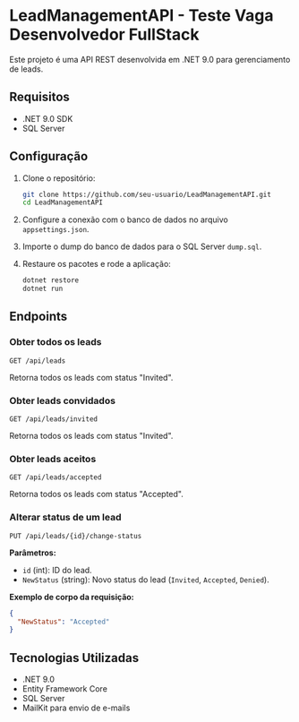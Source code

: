 # LeadManagementAPI - Teste Vaga Desenvolvedor FullStack

Este projeto é uma API REST desenvolvida em .NET 9.0 para gerenciamento de leads.

## Requisitos

- .NET 9.0 SDK
- SQL Server

## Configuração

1. Clone o repositório:
   ```sh
   git clone https://github.com/seu-usuario/LeadManagementAPI.git
   cd LeadManagementAPI
   ```

2. Configure a conexão com o banco de dados no arquivo `appsettings.json`.

3. Importe o dump do banco de dados para o SQL Server `dump.sql`.

5. Restaure os pacotes e rode a aplicação:
   ```sh
   dotnet restore
   dotnet run
   ```

## Endpoints

### Obter todos os leads
```http
GET /api/leads
```
Retorna todos os leads com status "Invited".

### Obter leads convidados
```http
GET /api/leads/invited
```
Retorna todos os leads com status "Invited".

### Obter leads aceitos
```http
GET /api/leads/accepted
```
Retorna todos os leads com status "Accepted".

### Alterar status de um lead
```http
PUT /api/leads/{id}/change-status
```
**Parâmetros:**
- `id` (int): ID do lead.
- `NewStatus` (string): Novo status do lead (`Invited`, `Accepted`, `Denied`).

**Exemplo de corpo da requisição:**
```json
{
  "NewStatus": "Accepted"
}
```

## Tecnologias Utilizadas

- .NET 9.0
- Entity Framework Core
- SQL Server
- MailKit para envio de e-mails
